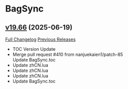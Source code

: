 # BagSync

## [v19.66](https://github.com/Xruptor/BagSync/tree/v19.66) (2025-06-19)
[Full Changelog](https://github.com/Xruptor/BagSync/compare/v19.65...v19.66) [Previous Releases](https://github.com/Xruptor/BagSync/releases)

- TOC Version Update  
- Merge pull request #410 from nanjuekaien1/patch-85  
    Update BagSync.toc  
- Update zhCN.lua  
- Update zhCN.lua  
- Update zhCN.lua  
- Update BagSync.toc  
